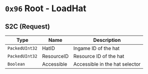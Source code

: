 # `0x96` Root - LoadHat

## S2C (Request)
|      Type      |      Name      |              Description              |
|----------------|----------------|---------------------------------------|
| `PackedUInt32` | HatID          | Ingame ID of the hat                  |
| `PackedUInt32` | ResourceID     | Resource ID of the hat                |
| `Boolean`      | Accessible     | Accessible in the hat selector        |